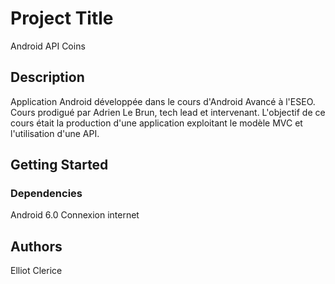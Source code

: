 # Project Title

Android API Coins

## Description

Application Android développée dans le cours d'Android Avancé à l'ESEO.
Cours prodigué par Adrien Le Brun, tech lead et intervenant.
L'objectif de ce cours était la production d'une application exploitant le modèle MVC et l'utilisation d'une API.

## Getting Started

### Dependencies

Android 6.0
Connexion internet

## Authors

Elliot Clerice  
